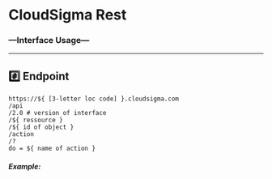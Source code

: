 # CloudSigma Rest
### —Interface Usage—
---

## :hash: Endpoint

```
https://${ [3-letter loc code] }.cloudsigma.com
/api
/2.0 # version of interface
/${ ressource }
/${ id of object }
/action
/?
do = ${ name of action }
```

##### Example:
